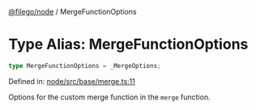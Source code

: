 [@filego/node](../README.md) / MergeFunctionOptions

# Type Alias: MergeFunctionOptions

```ts
type MergeFunctionOptions = _MergeOptions;
```

Defined in: [node/src/base/merge.ts:11](https://github.com/alpheus-day/filego.js/blob/0b6198ac40a1ab78f90e02a6ab2598047e19ad06/packages/node/src/base/merge.ts#L11)

Options for the custom merge function in the `merge` function.

